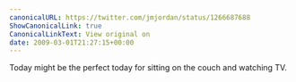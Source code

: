 ```yaml
---
canonicalURL: https://twitter.com/jmjordan/status/1266687688
ShowCanonicalLink: true
CanonicalLinkText: View original on
date: 2009-03-01T21:27:15+00:00
---
```

Today might be the perfect today for sitting on the couch and watching TV.